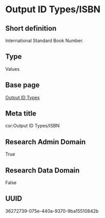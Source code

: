 # Output ID Types/ISBN
## Short definition
International Standard Book Number.
## Type
Values
## Base page
[Output ID Types](../../Objects/Output%20ID%20Types.md)
## Meta title
csr:Output ID Types/ISBN
## Research Admin Domain
True
## Research Data Domain
False
## UUID
36272739-075e-440a-9370-9ba15510842b
